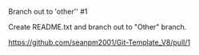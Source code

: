 Branch out to 'other'' #1

Create README.txt and branch out to "Other" branch.

https://github.com/seanpm2001/Git-Template_V8/pull/1

